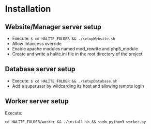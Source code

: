 # Installation

## Website/Manager server setup

* Execute: ```$ cd HALITE_FOLDER && ./setupWebsite.sh```
* Allow .htaccess override
* Enable apache modules named mod_rewrite and php5_module
* Create and write a halite.ini file in the root directory of the project

## Database server setup

* Execute: ```$ cd HALITE_FOLDER && ./setupDatabase.sh```
* Add a superuser by wildcarding its host and allowing remote login

## Worker server setup

Execute:

```cd HALITE_FOLDER/worker && ./install.sh && sudo python3 worker.py```
